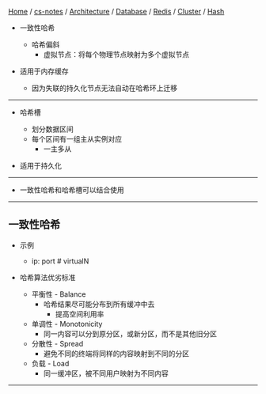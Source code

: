 [Home](https://mengxianbin.github.io) /
[cs-notes](https://mengxianbin.github.io/cs-notes/site) /
[Architecture](https://mengxianbin.github.io/cs-notes/site/Architecture) /
[Database](https://mengxianbin.github.io/cs-notes/site/Architecture/Database) /
[Redis](https://mengxianbin.github.io/cs-notes/site/Architecture/Database/Redis) /
[Cluster](https://mengxianbin.github.io/cs-notes/site/Architecture/Database/Redis/Cluster) /
[Hash](https://mengxianbin.github.io/cs-notes/site/Architecture/Database/Redis/Cluster/Hash)

* 一致性哈希
    * 哈希偏斜
        * 虚拟节点：将每个物理节点映射为多个虚拟节点

* 适用于内存缓存
    * 因为失联的持久化节点无法自动在哈希环上迁移

---

* 哈希槽
    * 划分数据区间
    * 每个区间有一组主从实例对应
        * 一主多从

* 适用于持久化

---

* 一致性哈希和哈希槽可以结合使用

---

## 一致性哈希

* 示例
    * ip: port # virtualN

* 哈希算法优劣标准
    * 平衡性 - Balance
        * 哈希结果尽可能分布到所有缓冲中去
            * 提高空间利用率
    * 单调性 - Monotonicity
        * 同一内容可以分到原分区，或新分区，而不是其他旧分区
    * 分散性 - Spread
        * 避免不同的终端将同样的内容映射到不同的分区
    * 负载 - Load
        * 同一缓冲区，被不同用户映射为不同内容

---
